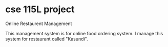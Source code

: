# cse 115L project
 Online Restaurent Management

This management system is for online food ordering system.
I manage this system for restaurant called "Kasundi".
 
